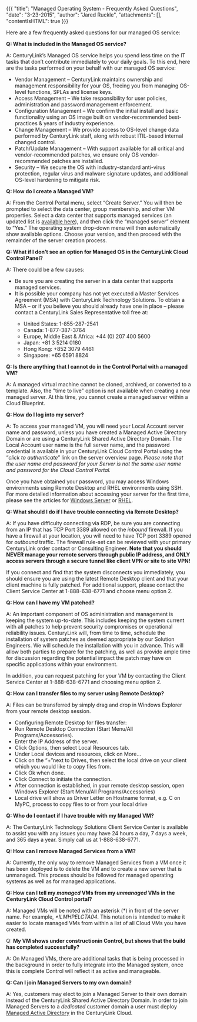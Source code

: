 {{{
  "title": "Managed Operating System - Frequently Asked Questions",
  "date": "3-23-2015",
  "author": "Jared Ruckle",
  "attachments": [],
  "contentIsHTML": true
}}}

<p>Here are a few frequently asked questions for our managed OS service:</p>
<p><strong>Q: What is included in the Managed OS service? </strong>
</p>
<p>A: CenturyLink’s Managed OS service helps you spend less time on the IT tasks that don’t contribute immediately to your daily goals. To this end, here are the tasks performed on your behalf with our managed
  OS service:</p>
<ul>
  <li>Vendor Management – CenturyLink maintains ownership and management responsibility for your OS, freeing you from managing OS-level functions, SPLAs and license keys.</li>
  <li>Access Management – We take responsibility for user policies, administration and password management enforcement.</li>
  <li>Configuration Management – We confirm the initial install and basic functionality using an OS image built on vendor-recommended best-practices &amp; years of industry experience.</li>
  <li>Change Management – We provide access to OS-level change data performed by CenturyLink staff, along with robust ITIL-based internal changed control.</li>
  <li>Patch/Update Management – With support available for all critical and vendor-recommended patches, we ensure only OS vendor-recommended patches are installed.</li>
  <li>Security – We secure the OS with industry-standard anti-virus protection, regular virus and malware signature updates, and additional OS-level hardening to mitigate risk.</li>
</ul>
<p><strong>Q: How do I create a Managed VM?</strong>
</p>
<p>A: From the Control Portal menu, select “Create Server.” You will then be prompted to select the data center, group membership, and other VM properties. Select a data center that supports managed services
  (an updated list is <a href="http://www.centurylinkcloud.com/data-centers/">available here</a>), and then click the “managed server” element to “Yes.” The operating system drop-down menu will then automatically show available options.
  Choose your version, and then proceed with the remainder of the server creation process.</p>
<p><strong>Q: What if I don’t see an option for Managed OS in the CenturyLink Cloud Control Panel?</strong>
</p>
<p>A: There could be a few causes:</p>
<ul>
  <li>Be sure you are creating the server in a data center that supports managed services.</li>
  <li>It is possible your company has not yet executed a Master Services Agreement (MSA) with CenturyLink Technology Solutions. To obtain a MSA – or if you believe you should already have one in place – please contact a CenturyLink Sales Representative
    toll free at:</li>
  <ul>
    <li>United States: 1-855-287-2541</li>
    <li>Canada: 1-877-387-3764</li>
    <li>Europe, Middle East &amp; Africa: +44 (0) 207 400 5600</li>
    <li>Japan: +81 3 5214 0180</li>
    <li>Hong Kong: +852 3079 4461</li>
    <li>Singapore: +65 6591 8824</li>
  </ul>
</ul>

<p><strong>Q: Is there anything that I cannot do in the Control Portal with a managed VM?</strong></p>
<p>A: A managed virtual machine cannot be cloned, archived, or converted to a template. Also, the "time to live" option is not available when creating a new managed server. At this time, you cannot create a managed server within a Cloud Blueprint.</p>

<p><strong>Q: How do I log into my server?</strong>
</p>
<p>A: To access your managed VM, you will need your Local Account server name and password, unless you have created a Managed Active Directory Domain or are using a CenturyLink Shared Active Directory Domain.
  The Local Account user name is the full server name, and the password credential is available in your CenturyLink Cloud Control Portal using the “<em>click to authenticate</em>” link on the server overview page. <em>Please note that the user name and password for your Server is not the same user name and password for the Cloud Control Portal.</em></p>
<p>Once you have obtained your password, you may access Windows environments using Remote Desktop and RHEL environments using SSH. For more detailed information about accessing your server for the first time, please see the articles for <a href="https://t3n.zendesk.com/entries/45603110-Managed-Windows-Server-Connecting-to-Your-Server-with-Remote-Desktop">Windows Server</a>  or <a href="https://t3n.zendesk.com/entries/45602910-Managed-Red-Hat-Connecting-to-Your-Server-with-SSH">RHEL</a>.<strong></strong>
</p>
<p><strong>Q: What should I do if I have trouble connecting via Remote Desktop?</strong>
</p>
<p>A: If you have difficulty connecting via RDP, be sure you are connecting from an IP that has TCP Port 3389 allowed on the <em>inbound</em> firewall. If you have a firewall at your location, you will need
  to have TCP port 3389 opened for <em>outbound</em> traffic. The firewall rule-set can be reviewed with your primary CenturyLink order contact or Consulting Engineer. <strong>Note that you should NEVER manage your remote servers through public IP address, and ONLY access servers through a secure tunnel like client VPN or site to site VPN!</strong>
</p>
<p>If you connect and find that the system disconnects you immediately, you should ensure you are using the latest Remote Desktop client and that your client machine is fully patched. For additional support, please contact the Client Service Center
  at 1-888-638-6771 and choose menu option 2.</p>
<p><strong>Q: How can I have my VM patched?</strong>
</p>
<p>A: An important component of OS administration and management is keeping the system up-to-date. This includes keeping the system current with all patches to help prevent security compromises or operational reliability
  issues. CenturyLink will, from time to time, schedule the installation of system patches as deemed appropriate by our Solution Engineers. We will schedule the installation with you in advance. This will allow both parties to prepare for the patching,
  as well as provide ample time for discussion regarding the potential impact the patch may have on specific applications within your environment.</p>
<p>In addition, you can request patching for your VM by contacting the Client Service Center at 1-888-638-6771 and choosing menu option 2.</p>
<p><strong>Q: How can I transfer files to my server using Remote Desktop?</strong>
</p>
<p>A: Files can be transferred by simply drag and drop in Windows Explorer from your remote desktop session.</p>
<ul>
  <li>Configuring Remote Desktop for files transfer:</li>
  <li>Run Remote Desktop Connection (Start Menu/All Programs/Accessories).</li>
  <li>Enter the IP Address of the server.</li>
  <li>Click Options, then select Local Resources tab.</li>
  <li>Under Local devices and resources, click on More…</li>
  <li>Click on the “+”next to Drives, then select the local drive on your client which you would like to copy files from.</li>
  <li>Click Ok when done.</li>
  <li>Click Connect to initiate the connection.</li>
  <li>After connection is established, in your remote desktop session, open Windows Explorer (Start Menu/All Programs/Accessories)</li>
  <li>Local drive will show as Driver Letter on Hostname format, e.g. C on MyPC, process to copy files to or from your local drive</li>
</ul>
<p><strong>Q: Who do I contact if I have trouble with my Managed VM?</strong>
</p>
<p>A: The CenturyLink Technology Solutions Client Service Center is available to assist you with any issues you may have 24 hours a day, 7 days a week, and 365 days a year. Simply call us at 1-888-638-6771.</p>
<p><strong>Q: How can I remove Managed Services from a VM?</strong>
</p>
<p>A: Currently, the only way to remove Managed Services from a VM once it has been deployed is to delete the VM and to create a new server that is unmanaged. This process should be followed for managed operating systems as well as for managed applications.</p>
<p><strong>Q: How can I tell my <em>managed</em> VMs from my <em>unmanaged</em> VMs in the CenturyLink Cloud Control portal?</strong>
</p>
<p>A: Managed VMs will be noted with an asterisk (*) in front of the server name. For example, <em>*ILMHPELCTA04</em>. This notation is intended to make it easier to locate managed VMs from within
  a list of all Cloud VMs you have created.</p>
<p>Q:    <strong>My VM shows under constructionin Control, but shows that the build has completed successfully?</strong>
</p>
<p>A:    On Managed VMs, there are additional tasks that is being processed in the background in order to fully integrate into the Managed system, once this is complete Control will reflect it as active and manageable. </p>

<p><strong>Q: Can I join Managed Servers to my own domain?</strong>
</p>
<p>A: Yes, customers may elect to join a Managed Server to their own domain instead of the CenturyLink Shared Active Directory Domain.  In order to join Managed Servers to a <em>dedicated</em> customer domain a user must deploy <a href="http://www.centurylinkcloud.com/knowledge-base/managed-services/getting-started-with-managed-active-directory">Managed Active Directory</a> in the CenturyLink Cloud.</p>
